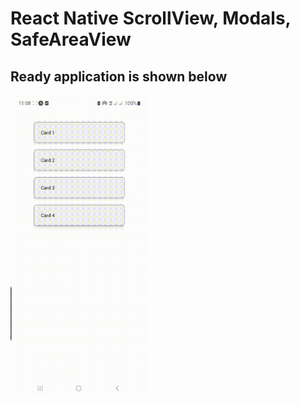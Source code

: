 # React Native ScrollView, Modals, SafeAreaView

## Ready application is shown below

<img src="./assets/demo.gif" width="220">
